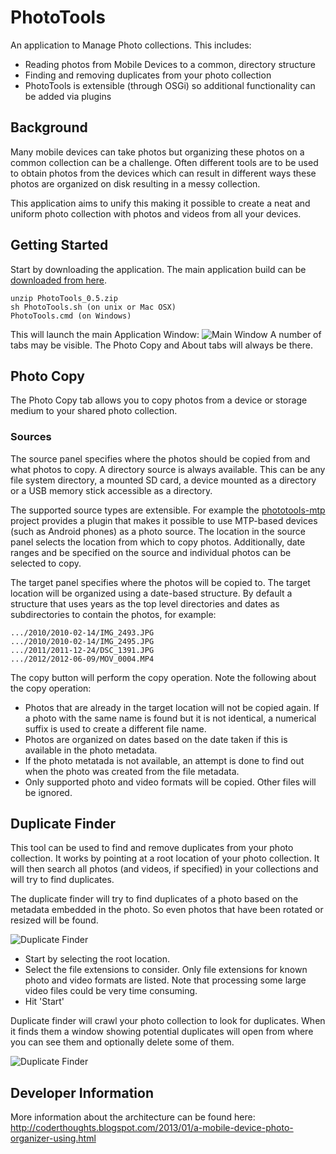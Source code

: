 PhotoTools
==========

An application to Manage Photo collections. This includes:
* Reading photos from Mobile Devices to a common, directory structure
* Finding and removing duplicates from your photo collection
* PhotoTools is extensible (through OSGi) so additional functionality can be added via plugins

Background
----------
Many mobile devices can take photos but organizing these photos on a common collection can be a challenge.
Often different tools are to be used to obtain photos from the devices which can result in different ways these photos are
organized on disk resulting in a messy collection.

This application aims to unify this making it possible to create a neat and uniform photo collection with photos and videos
from all your devices.

Getting Started
---------------

Start by downloading the application. The main application build can be [downloaded from here](http://code.google.com/p/coderthoughts/downloads/list).

    unzip PhotoTools_0.5.zip
    sh PhotoTools.sh (on unix or Mac OSX)
    PhotoTools.cmd (on Windows)
    
This will launch the main Application Window:
![Main Window](https://raw.github.com/phototools/phototools/master/docs/images/PhotoTools.png "Main Window")
A number of tabs may be visible. The Photo Copy and About tabs will always be there.


Photo Copy
----------
The Photo Copy tab allows you to copy photos from a device or storage medium to your shared photo collection.

### Sources
The source panel specifies where the photos should be copied from and what photos to copy. A directory source is always 
available. This can be any file system directory, a mounted SD card, a device mounted as a directory or a USB memory stick 
accessible as a directory.

The supported source types are extensible. For example the [phototools-mtp](http://github.com/phototools/phototools-mtp) project
provides a plugin that makes it possible to use MTP-based devices (such as Android phones) as a photo source.
The location in the source panel selects the location from which to copy photos.
Additionally, date ranges and be specified on the source and individual photos can be selected to copy.

The target panel specifies where the photos will be copied to. The target location will be organized using a date-based 
structure. By default a structure that uses years as the top level directories and dates as subdirectories to contain the
photos, for example:

    .../2010/2010-02-14/IMG_2493.JPG
    .../2010/2010-02-14/IMG_2495.JPG
    .../2011/2011-12-24/DSC_1391.JPG
    .../2012/2012-06-09/MOV_0004.MP4
    
The copy button will perform the copy operation. Note the following about the copy operation:
* Photos that are already in the target location will not be copied again. If a photo with the same name is found but it is not identical, a numerical suffix is used to create a different file name.
* Photos are organized on dates based on the date taken if this is available in the photo metadata. 
* If the photo metatada is not available, an attempt is done to find out when the photo was created from the file metadata.
* Only supported photo and video formats will be copied. Other files will be ignored.


Duplicate Finder
----------------
This tool can be used to find and remove duplicates from your photo collection. It works by pointing at a root location
of your photo collection. It will then search all photos (and videos, if specified) in your collections and will try to 
find duplicates.

The duplicate finder will try to find duplicates of a photo based on the metadata embedded in the photo. So even 
photos that have been rotated or resized will be found.

![Duplicate Finder](https://raw.github.com/phototools/phototools/master/docs/images/DupFinder.png "Duplicate Finder")

* Start by selecting the root location. 
* Select the file extensions to consider. Only file extensions for known photo and video formats are listed. Note that processing some large video files could be very time consuming.
* Hit 'Start'

Duplicate finder will crawl your photo collection to look for duplicates. When it finds them a window showing potential 
duplicates will open from where you can see them and optionally delete some of them.

![Duplicate Finder](https://raw.github.com/phototools/phototools/master/docs/images/DupFinder2.png "Duplicate Finder")


Developer Information
---------------------


More information about the architecture can be found here: http://coderthoughts.blogspot.com/2013/01/a-mobile-device-photo-organizer-using.html
